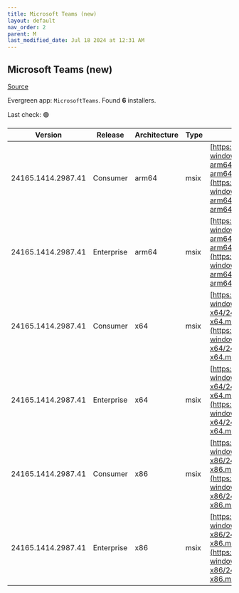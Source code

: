 ```yaml
---
title: Microsoft Teams (new)
layout: default
nav_order: 2
parent: M
last_modified_date: Jul 18 2024 at 12:31 AM
---
```


## Microsoft Teams (new)

[Source](https://www.microsoft.com/teams)

Evergreen app: `MicrosoftTeams`. Found **6** installers.

Last check: 🟢

| Version            | Release    | Architecture | Type | URI                                                                                                                                                                                                                      |
| ------------------ | ---------- | ------------ | ---- | ------------------------------------------------------------------------------------------------------------------------------------------------------------------------------------------------------------------------ |
| 24165.1414.2987.41 | Consumer   | arm64        | msix | [https://statics.teams.cdn.office.net/production-windows-arm64/24165.1414.2987.41/MicrosoftTeams-arm64.msix](https://statics.teams.cdn.office.net/production-windows-arm64/24165.1414.2987.41/MicrosoftTeams-arm64.msix) |
| 24165.1414.2987.41 | Enterprise | arm64        | msix | [https://statics.teams.cdn.office.net/production-windows-arm64/24165.1414.2987.41/MSTeams-arm64.msix](https://statics.teams.cdn.office.net/production-windows-arm64/24165.1414.2987.41/MSTeams-arm64.msix)               |
| 24165.1414.2987.41 | Consumer   | x64          | msix | [https://statics.teams.cdn.office.net/production-windows-x64/24165.1414.2987.41/MicrosoftTeams-x64.msix](https://statics.teams.cdn.office.net/production-windows-x64/24165.1414.2987.41/MicrosoftTeams-x64.msix)         |
| 24165.1414.2987.41 | Enterprise | x64          | msix | [https://statics.teams.cdn.office.net/production-windows-x64/24165.1414.2987.41/MSTeams-x64.msix](https://statics.teams.cdn.office.net/production-windows-x64/24165.1414.2987.41/MSTeams-x64.msix)                       |
| 24165.1414.2987.41 | Consumer   | x86          | msix | [https://statics.teams.cdn.office.net/production-windows-x86/24165.1414.2987.41/MicrosoftTeams-x86.msix](https://statics.teams.cdn.office.net/production-windows-x86/24165.1414.2987.41/MicrosoftTeams-x86.msix)         |
| 24165.1414.2987.41 | Enterprise | x86          | msix | [https://statics.teams.cdn.office.net/production-windows-x86/24165.1414.2987.41/MSTeams-x86.msix](https://statics.teams.cdn.office.net/production-windows-x86/24165.1414.2987.41/MSTeams-x86.msix)                       |

